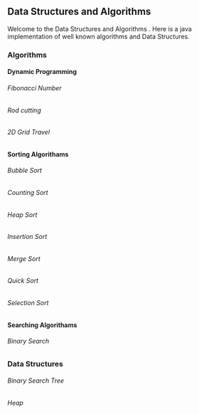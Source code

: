 ## Data Structures and Algorithms

Welcome to the Data Structures and Algorithms . Here is a java implementation of well known algorithms and Data Structures.

### Algorithms


#### Dynamic Programming
###### Fibonacci Number
###### Rod cutting
###### 2D Grid Travel

#### Sorting Algorithams
###### Bubble Sort
###### Counting Sort
###### Heap Sort
###### Insertion Sort
###### Merge Sort
###### Quick Sort
###### Selection Sort

#### Searching Algorithams
###### Binary Search

### Data Structures

###### Binary Search Tree
###### Heap

